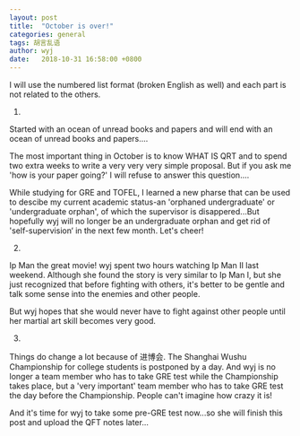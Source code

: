 ```yaml
---
layout: post
title:  "October is over!"
categories: general
tags: 胡言乱语
author: wyj
date:   2018-10-31 16:58:00 +0800
---
```


I will use the numbered list format (broken English as well) and each part is not related to the others.

1.

Started with an ocean of unread books and papers and will end with an ocean of unread books and papers....

The most important thing in October is to know WHAT IS QRT and to spend two extra weeks to write a very very very simple proposal. But if you ask me 'how is your paper going?' I will refuse to answer this question....

While studying for GRE and TOFEL, I learned a new pharse that can be used to descibe my current academic status-an 'orphaned undergraduate' or 'undergraduate orphan', of which the supervisor is disappered...But hopefully wyj will no longer be an undergraduate orphan and get rid of 'self-supervision‘ in the next few month. Let's cheer!

2.

Ip Man the great movie! wyj spent two hours watching Ip Man II last weekend. Although she found the story is very similar to Ip Man I, but she just recognized that before fighting with others, it's better to be gentle and talk some sense into the enemies and other people. 

But wyj hopes that she would never have to fight against other people until her martial art skill becomes very good.

3.

Things do change a lot because of 进博会. The Shanghai Wushu Championship for college students is postponed by a day. And wyj is no longer a team member who has to take GRE test while the Championship takes place, but a 'very important' team member who has to take GRE test the day before the Championship. People can't imagine how crazy it is!

And it's time for wyj to take some pre-GRE test now...so she will finish this post and upload the QFT notes later...